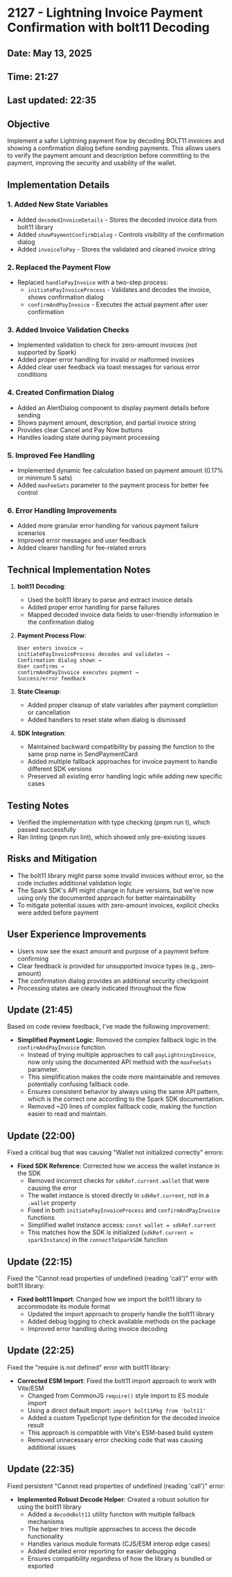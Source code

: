 # 2127 - Lightning Invoice Payment Confirmation with bolt11 Decoding

## Date: May 13, 2025
## Time: 21:27
## Last updated: 22:35

## Objective
Implement a safer Lightning payment flow by decoding BOLT11 invoices and showing a confirmation dialog before sending payments. This allows users to verify the payment amount and description before committing to the payment, improving the security and usability of the wallet.

## Implementation Details

### 1. Added New State Variables
- Added `decodedInvoiceDetails` - Stores the decoded invoice data from bolt11 library
- Added `showPaymentConfirmDialog` - Controls visibility of the confirmation dialog
- Added `invoiceToPay` - Stores the validated and cleaned invoice string

### 2. Replaced the Payment Flow
- Replaced `handlePayInvoice` with a two-step process:
  - `initiatePayInvoiceProcess` - Validates and decodes the invoice, shows confirmation dialog
  - `confirmAndPayInvoice` - Executes the actual payment after user confirmation

### 3. Added Invoice Validation Checks
- Implemented validation to check for zero-amount invoices (not supported by Spark)
- Added proper error handling for invalid or malformed invoices
- Added clear user feedback via toast messages for various error conditions

### 4. Created Confirmation Dialog
- Added an AlertDialog component to display payment details before sending
- Shows payment amount, description, and partial invoice string
- Provides clear Cancel and Pay Now buttons
- Handles loading state during payment processing

### 5. Improved Fee Handling
- Implemented dynamic fee calculation based on payment amount (0.17% or minimum 5 sats)
- Added `maxFeeSats` parameter to the payment process for better fee control

### 6. Error Handling Improvements
- Added more granular error handling for various payment failure scenarios
- Improved error messages and user feedback
- Added clearer handling for fee-related errors

## Technical Implementation Notes

1. **bolt11 Decoding**:
   - Used the bolt11 library to parse and extract invoice details
   - Added proper error handling for parse failures
   - Mapped decoded invoice data fields to user-friendly information in the confirmation dialog

2. **Payment Process Flow**:
   ```
   User enters invoice → 
   initiatePayInvoiceProcess decodes and validates → 
   Confirmation dialog shown → 
   User confirms → 
   confirmAndPayInvoice executes payment → 
   Success/error feedback
   ```

3. **State Cleanup**:
   - Added proper cleanup of state variables after payment completion or cancellation
   - Added handlers to reset state when dialog is dismissed

4. **SDK Integration**:
   - Maintained backward compatibility by passing the function to the same prop name in SendPaymentCard
   - Added multiple fallback approaches for invoice payment to handle different SDK versions
   - Preserved all existing error handling logic while adding new specific cases

## Testing Notes
- Verified the implementation with type checking (pnpm run t), which passed successfully
- Ran linting (pnpm run lint), which showed only pre-existing issues

## Risks and Mitigation
- The bolt11 library might parse some invalid invoices without error, so the code includes additional validation logic
- The Spark SDK's API might change in future versions, but we're now using only the documented approach for better maintainability
- To mitigate potential issues with zero-amount invoices, explicit checks were added before payment

## User Experience Improvements
- Users now see the exact amount and purpose of a payment before confirming
- Clear feedback is provided for unsupported invoice types (e.g., zero-amount)
- The confirmation dialog provides an additional security checkpoint
- Processing states are clearly indicated throughout the flow

## Update (21:45)
Based on code review feedback, I've made the following improvement:

- **Simplified Payment Logic**: Removed the complex fallback logic in the `confirmAndPayInvoice` function.
  - Instead of trying multiple approaches to call `payLightningInvoice`, now only using the documented API method with the `maxFeeSats` parameter.
  - This simplification makes the code more maintainable and removes potentially confusing fallback code.
  - Ensures consistent behavior by always using the same API pattern, which is the correct one according to the Spark SDK documentation.
  - Removed ~20 lines of complex fallback code, making the function easier to read and maintain.

## Update (22:00)
Fixed a critical bug that was causing "Wallet not initialized correctly" errors:

- **Fixed SDK Reference**: Corrected how we access the wallet instance in the SDK
  - Removed incorrect checks for `sdkRef.current.wallet` that were causing the error
  - The wallet instance is stored directly in `sdkRef.current`, not in a `.wallet` property
  - Fixed in both `initiatePayInvoiceProcess` and `confirmAndPayInvoice` functions
  - Simplified wallet instance access: `const wallet = sdkRef.current`
  - This matches how the SDK is initialized (`sdkRef.current = sparkInstance`) in the `connectToSparkSDK` function

## Update (22:15)
Fixed the "Cannot read properties of undefined (reading 'call')" error with bolt11 library:

- **Fixed bolt11 Import**: Changed how we import the bolt11 library to accommodate its module format
  - Updated the import approach to properly handle the bolt11 library
  - Added debug logging to check available methods on the package
  - Improved error handling during invoice decoding

## Update (22:25)
Fixed the "require is not defined" error with bolt11 library:

- **Corrected ESM Import**: Fixed the bolt11 import approach to work with Vite/ESM
  - Changed from CommonJS `require()` style import to ES module import
  - Using a direct default import: `import bolt11Pkg from 'bolt11'`
  - Added a custom TypeScript type definition for the decoded invoice result
  - This approach is compatible with Vite's ESM-based build system
  - Removed unnecessary error checking code that was causing additional issues

## Update (22:35)
Fixed persistent "Cannot read properties of undefined (reading 'call')" error:

- **Implemented Robust Decode Helper**: Created a robust solution for using the bolt11 library
  - Added a `decodeBolt11` utility function with multiple fallback mechanisms
  - The helper tries multiple approaches to access the decode functionality
  - Handles various module formats (CJS/ESM interop edge cases)
  - Added detailed error reporting for easier debugging
  - Ensures compatibility regardless of how the library is bundled or exported